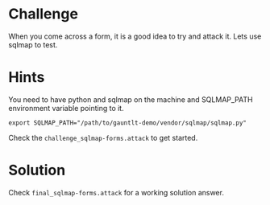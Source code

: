 # Challenge
When you come across a form, it is a good idea to try and attack it.  Lets use sqlmap to test.

# Hints
You need to have python and sqlmap on the machine and SQLMAP_PATH environment variable pointing to it.

```
export SQLMAP_PATH="/path/to/gauntlt-demo/vendor/sqlmap/sqlmap.py"
```

Check the `challenge_sqlmap-forms.attack` to get started. 

# Solution
Check `final_sqlmap-forms.attack` for a working solution answer.
